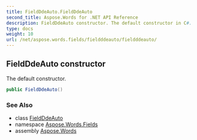 ```yaml
---
title: FieldDdeAuto.FieldDdeAuto
second_title: Aspose.Words for .NET API Reference
description: FieldDdeAuto constructor. The default constructor in C#.
type: docs
weight: 10
url: /net/aspose.words.fields/fieldddeauto/fieldddeauto/
---
```

## FieldDdeAuto constructor

The default constructor.

```csharp
public FieldDdeAuto()
```

### See Also

* class [FieldDdeAuto](../)
* namespace [Aspose.Words.Fields](../../fieldddeauto/)
* assembly [Aspose.Words](../../../)
